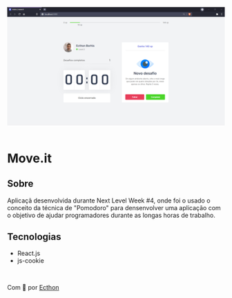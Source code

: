 <div aling="center">
<img src="./public/moveit.PNG" alt="Banner Move.it"/>
</div>
<br>

# Move.it

## Sobre

<p>Aplicaçã desenvolvida durante Next Level Week #4, onde foi o usado o conceito da técnica de "Pomodoro"
para densenvolver uma aplicação com o objetivo de ajudar programadores durante as longas horas de trabalho.
</p>

## Tecnologias

- React.js
- js-cookie

<br>

Com 💚 por [Ecthon](https://github.com/ecthon)

